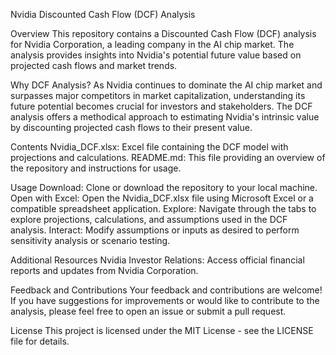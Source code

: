 Nvidia Discounted Cash Flow (DCF) Analysis

Overview
This repository contains a Discounted Cash Flow (DCF) analysis for Nvidia Corporation, a leading company in the AI chip market. The analysis provides insights into Nvidia's potential future value based on projected cash flows and market trends.

Why DCF Analysis?
As Nvidia continues to dominate the AI chip market and surpasses major competitors in market capitalization, understanding its future potential becomes crucial for investors and stakeholders. The DCF analysis offers a methodical approach to estimating Nvidia's intrinsic value by discounting projected cash flows to their present value.

Contents
Nvidia_DCF.xlsx: Excel file containing the DCF model with projections and calculations.
README.md: This file providing an overview of the repository and instructions for usage.

Usage
Download: Clone or download the repository to your local machine.
Open with Excel: Open the Nvidia_DCF.xlsx file using Microsoft Excel or a compatible spreadsheet application.
Explore: Navigate through the tabs to explore projections, calculations, and assumptions used in the DCF analysis.
Interact: Modify assumptions or inputs as desired to perform sensitivity analysis or scenario testing.

Additional Resources
Nvidia Investor Relations: Access official financial reports and updates from Nvidia Corporation.

Feedback and Contributions
Your feedback and contributions are welcome! If you have suggestions for improvements or would like to contribute to the analysis, please feel free to open an issue or submit a pull request.

License
This project is licensed under the MIT License - see the LICENSE file for details.

